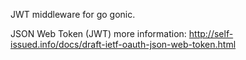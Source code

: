 JWT middleware for go gonic.

JSON Web Token (JWT) more information: http://self-issued.info/docs/draft-ietf-oauth-json-web-token.html